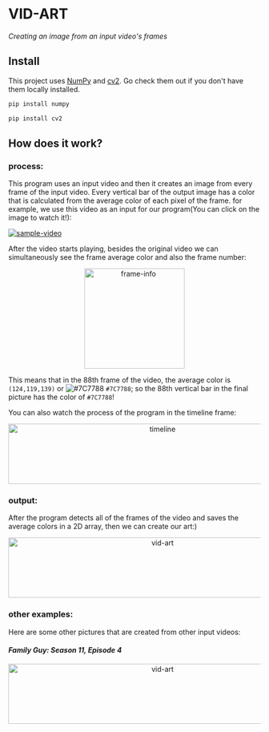 # VID-ART
 _Creating an image from an input video's frames_
## Install

This project uses [NumPy](https://numpy.org) and [cv2](https://opencv.org). Go check them out if you don't have them locally installed.

```sh
pip install numpy
```

```sh
pip install cv2
```
## How does it work?

### process:

This program uses an input video and then it creates an image from every frame of the input video. Every vertical bar of the output image has a color that is calculated from the average color of each pixel of the frame. for example, we use this video as an input for our program(You can click on the image to watch it!):

[![sample-video](https://cdn.discordapp.com/attachments/732234196487241741/744582984539046008/unknown.png)](https://www.youtube.com/watch?v=9yD0KEi554c)



After the video starts playing, besides the original video we can simultaneously see the frame average color and also the frame number:

<p align="center">
 <img src="https://cdn.discordapp.com/attachments/732234196487241741/744586216405598258/unknown.png" alt="frame-info" width="200" height="">
</p>

This means that in the 88th frame of the video, the average color is `(124,119,139)` or ![#7C7788](https://via.placeholder.com/15/7C7788/000000?text=+) `#7C7788`; so the 88th vertical bar in the final picture has the color of `#7C7788`!

You can also watch the process of the program in the timeline frame:
<p align="center">
  <img src="https://cdn.discordapp.com/attachments/732234196487241741/744799641165496420/ezgif-7-d2c914fb3566.gif" alt="timeline" width="600" height="120">
</p>

### output:

After the program detects all of the frames of the video and saves the average colors in a 2D array, then we can create our art:)
<p align="center">
 <img src="https://cdn.discordapp.com/attachments/732234196487241741/744590609943363604/only-man.jpg" alt="vid-art" width="600" height="120">
</p>

### other examples:
Here are some other pictures that are created from other input videos:
#### _Family Guy: Season 11, Episode 4_
<p align="center">
 <img src="https://cdn.discordapp.com/attachments/732234196487241741/744804843801149480/unknown.png" alt="vid-art" width="600" height="120">
</p>
